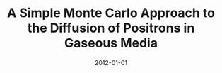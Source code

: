 ---
title: "A Simple Monte Carlo Approach to the Diffusion of Positrons in Gaseous Media"
collection: publications
permalink: /publication/2012-01-01-A-Simple-Monte-Carlo-Approach-to-the-Diffusion-of-Positrons-in-Gaseous-Media
date: 2012-01-01
year: 2012
venue: 'Proceedings of the International Workshop on Positrons in Astrophysics (Astropositron)'
paperurl: 'http://userpages.irap.omp.eu/~pvonballmoos/astropositron/presentations_files/Girardi-Schappo.pdf'
citation: ' <u>M. Girardi-Schappo</u>,  W. Tenfen,  F. Arretche, &quot;A Simple Monte Carlo Approach to the Diffusion of Positrons in Gaseous Media.&quot; Proceedings of the International Workshop on Positrons in Astrophysics (Astropositron), 2012.'
pubtype:  proceedings
---
